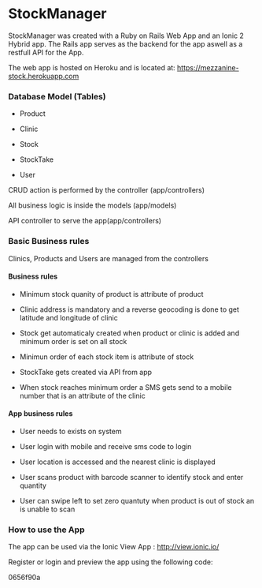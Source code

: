 # StockManager

StockManager was created with a Ruby on Rails Web App and an Ionic 2 Hybrid app. The Rails app serves as the backend for the app aswell 
as a restfull API for the App.

The web app is hosted on Heroku and is located at: <https://mezzanine-stock.herokuapp.com>

### Database Model (Tables)



* Product

* Clinic

* Stock

* StockTake

* User


CRUD action is performed by the controller (app/controllers)

All business logic is inside the models (app/models)

API controller to serve the app(app/controllers)


### Basic Business rules


Clinics, Products and Users are managed from the controllers


#### Business rules


* Minimum stock quanity of product is attribute of product

* Clinic address is mandatory and a reverse geocoding is done to get latitude and longitude of clinic

* Stock get automaticaly created when product or clinic is added and minimum order is set on all stock

* Minimun order of each stock item is attribute of stock

* StockTake gets created via API from app

* When stock reaches minimum order a SMS gets send to a mobile number that is an attribute of the clinic


#### App business rules


* User needs to exists on system

* User login with mobile and receive sms code to login

* User location is accessed and the nearest clinic is displayed

* User scans product with barcode scanner to identify stock and enter quantity

* User can swipe left to set zero quantuty when product is out of stock an is unable to scan


### How to use the App

The app can be used via the Ionic View App : <http://view.ionic.io/>


Register or login and preview the app using the following code:

0656f90a



